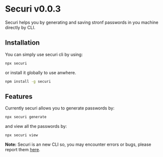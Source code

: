# Securi v0.0.3
Securi helps you by generating and saving stronf passwords in you machine directly by CLI.

## Installation
You can simply use securi cli by using:
```bash
npx securi
```
or install it globally to use anwhere.
```bash
npm install -g securi
```
## Features
Currently securi allows you to generate passwords by:
```bash
npx securi generate
```
and view all the passwords by:
```bash
npx securi view
```
**Note:**
Securi is an new CLI so, you may encounter errors or bugs, please report them [here](https://github.com/HarshDev2/securi/issues).